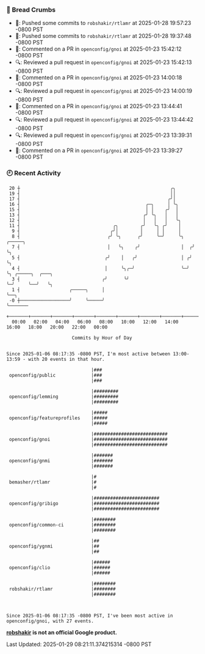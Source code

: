 ### 🍞 Bread Crumbs

 * 🚢: Pushed some commits to `robshakir/rtlamr` at 2025-01-28 19:57:23 -0800 PST
 * 🚢: Pushed some commits to `robshakir/rtlamr` at 2025-01-28 19:37:48 -0800 PST
 * 💬: Commented on a PR in  `openconfig/gnoi` at 2025-01-23 15:42:12 -0800 PST
 * 🔍: Reviewed a pull request in  `openconfig/gnoi` at 2025-01-23 15:42:13 -0800 PST
 * 💬: Commented on a PR in  `openconfig/gnoi` at 2025-01-23 14:00:18 -0800 PST
 * 🔍: Reviewed a pull request in  `openconfig/gnoi` at 2025-01-23 14:00:19 -0800 PST
 * 💬: Commented on a PR in  `openconfig/gnoi` at 2025-01-23 13:44:41 -0800 PST
 * 🔍: Reviewed a pull request in  `openconfig/gnoi` at 2025-01-23 13:44:42 -0800 PST
 * 🔍: Reviewed a pull request in  `openconfig/gnoi` at 2025-01-23 13:39:31 -0800 PST
 * 💬: Commented on a PR in  `openconfig/gnoi` at 2025-01-23 13:39:27 -0800 PST

### 🕘 Recent Activity
```
 20 ┼                                                       ╭╮
 19 ┤                                                       ││
 17 ┤                                                      ╭╯│
 16 ┤                                              ╭─╮     │ ╰╮
 15 ┤                                              │ │    ╭╯  │
 13 ┤                                             ╭╯ ╰╮   │   │
 12 ┤                                             │   │   │   ╰╮
 11 ┤                                  ╭╮        ╭╯   ╰╮ ╭╯    │
  9 ┤                                 ╭╯│        │     │ │     │
  8 ┤                                ╭╯ ╰╮      ╭╯     ╰─╯     ╰╮   ╭─────╮
  7 ┤                                │   ╰╮    ╭╯               │  ╭╯     ╰╮
  5 ┤                               ╭╯    │   ╭╯                │ ╭╯       ╰╮
  4 ┤                               │     ╰╮╭─╯                 ╰─╯         ╰╮ ╭─────╮  ╭───╮
  3 ┤                              ╭╯      ╰╯                                ╰─╯     ╰──╯   ╰╮
  1 ┤                  ╭─────╮     │                                                         ╰──╮
 -0 ┼──────────────────╯     ╰─────╯                                                            ╰───────
    +───────+───────+───────+───────+───────+───────+───────+───────+───────+───────+───────+───────+────
  00:00   02:00   04:00   06:00   08:00   10:00   12:00   14:00   16:00   18:00   20:00   22:00   00:00   

						Commits by Hour of Day


Since 2025-01-06 08:17:35 -0800 PST, I'm most active between 13:00-13:59 - with 20 events in that hour.

```



```
                               |###
 openconfig/public             |###
                               |###

                               |#########
 openconfig/lemming            |#########
                               |#########

                               |#####
 openconfig/featureprofiles    |#####
                               |#####

                               |###########################
 openconfig/gnoi               |###########################
                               |###########################

                               |#######
 openconfig/gnmi               |#######
                               |#######

                               |#
 bemasher/rtlamr               |#
                               |#

                               |########################
 openconfig/gribigo            |########################
                               |########################

                               |########
 openconfig/common-ci          |########
                               |########

                               |##
 openconfig/ygnmi              |##
                               |##

                               |######
 openconfig/clio               |######
                               |######

                               |########
 robshakir/rtlamr              |########
                               |########



Since 2025-01-06 08:17:35 -0800 PST, I've been most active in openconfig/gnoi, with 27 events.

```
**[robshakir](mailto:robjs@google.com) is not an official Google product.**  


Last Updated: 2025-01-29 08:21:11.374215314 -0800 PST
